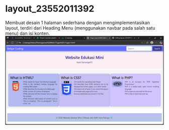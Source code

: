 # layout_23552011392
Membuat desain 1 halaman sederhana dengan mengimplementasikan layout, terdiri dari Heading Menu (menggunakan navbar pada salah satu menu) dan isi konten.
![Tampilan utama](Screenshot.png)
